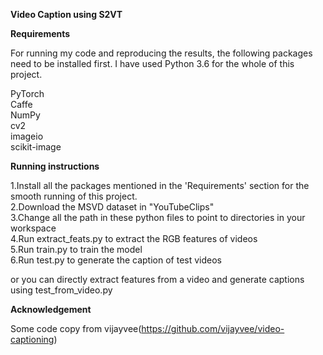 **Video Caption using S2VT**

**Requirements**

For running my code and reproducing the results, the following packages need to be installed first. I have used Python 3.6 for the whole of this project.

PyTorch  
Caffe  
NumPy  
cv2  
imageio  
scikit-image

**Running instructions**

1.Install all the packages mentioned in the 'Requirements' section for the smooth running of this project.  
2.Download the MSVD dataset in "YouTubeClips"  
3.Change all the path in these python files to point to directories in your workspace  
4.Run extract_feats.py to extract the RGB features of videos  
5.Run train.py to train the model  
6.Run test.py to generate the caption of test videos  

or you can directly extract features from a video and generate captions using test_from_video.py

**Acknowledgement**

Some code copy from vijayvee(https://github.com/vijayvee/video-captioning)